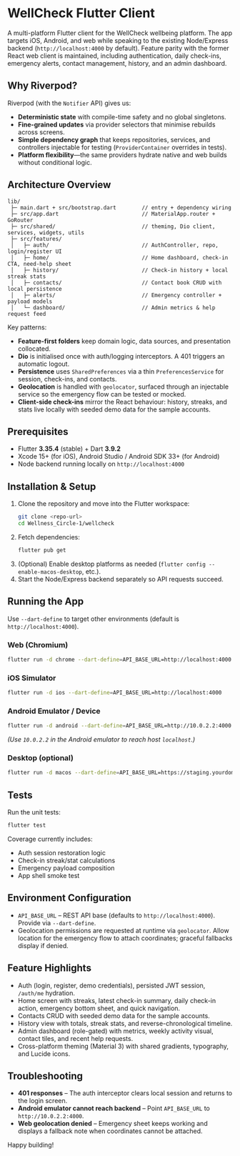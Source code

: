 # WellCheck Flutter Client

A multi-platform Flutter client for the WellCheck wellbeing platform. The app targets iOS, Android, and web while speaking to the existing Node/Express backend (`http://localhost:4000` by default). Feature parity with the former React web client is maintained, including authentication, daily check-ins, emergency alerts, contact management, history, and an admin dashboard.

## Why Riverpod?
Riverpod (with the `Notifier` API) gives us:
- **Deterministic state** with compile-time safety and no global singletons.
- **Fine-grained updates** via provider selectors that minimise rebuilds across screens.
- **Simple dependency graph** that keeps repositories, services, and controllers injectable for testing (`ProviderContainer` overrides in tests).
- **Platform flexibility**—the same providers hydrate native and web builds without conditional logic.

## Architecture Overview
```
lib/
 ├─ main.dart + src/bootstrap.dart        // entry + dependency wiring
 ├─ src/app.dart                          // MaterialApp.router + GoRouter
 ├─ src/shared/                           // theming, Dio client, services, widgets, utils
 ├─ src/features/
 │   ├─ auth/                             // AuthController, repo, login/register UI
 │   ├─ home/                             // Home dashboard, check-in CTA, need-help sheet
 │   ├─ history/                          // Check-in history + local streak stats
 │   ├─ contacts/                         // Contact book CRUD with local persistence
 │   ├─ alerts/                           // Emergency controller + payload models
 │   └─ dashboard/                        // Admin metrics & help request feed
```
Key patterns:
- **Feature-first folders** keep domain logic, data sources, and presentation collocated.
- **Dio** is initialised once with auth/logging interceptors. A 401 triggers an automatic logout.
- **Persistence** uses `SharedPreferences` via a thin `PreferencesService` for session, check-ins, and contacts.
- **Geolocation** is handled with `geolocator`, surfaced through an injectable service so the emergency flow can be tested or mocked.
- **Client-side check-ins** mirror the React behaviour: history, streaks, and stats live locally with seeded demo data for the sample accounts.

## Prerequisites
- Flutter **3.35.4** (stable) + Dart **3.9.2**
- Xcode 15+ (for iOS), Android Studio / Android SDK 33+ (for Android)
- Node backend running locally on `http://localhost:4000`

## Installation & Setup
1. Clone the repository and move into the Flutter workspace:
   ```bash
   git clone <repo-url>
   cd Wellness_Circle-1/wellcheck
   ```
2. Fetch dependencies:
   ```bash
   flutter pub get
   ```
3. (Optional) Enable desktop platforms as needed (`flutter config --enable-macos-desktop`, etc.).
4. Start the Node/Express backend separately so API requests succeed.

## Running the App
Use `--dart-define` to target other environments (default is `http://localhost:4000`).

### Web (Chromium)
```bash
flutter run -d chrome --dart-define=API_BASE_URL=http://localhost:4000
```

### iOS Simulator
```bash
flutter run -d ios --dart-define=API_BASE_URL=http://localhost:4000
```

### Android Emulator / Device
```bash
flutter run -d android --dart-define=API_BASE_URL=http://10.0.2.2:4000
```
*(Use `10.0.2.2` in the Android emulator to reach host `localhost`.)*

### Desktop (optional)
```bash
flutter run -d macos --dart-define=API_BASE_URL=https://staging.yourdomain.com
```

## Tests
Run the unit tests:
```bash
flutter test
```
Coverage currently includes:
- Auth session restoration logic
- Check-in streak/stat calculations
- Emergency payload composition
- App shell smoke test

## Environment Configuration
- `API_BASE_URL` – REST API base (defaults to `http://localhost:4000`). Provide via `--dart-define`.
- Geolocation permissions are requested at runtime via `geolocator`. Allow location for the emergency flow to attach coordinates; graceful fallbacks display if denied.

## Feature Highlights
- Auth (login, register, demo credentials), persisted JWT session, `/auth/me` hydration.
- Home screen with streaks, latest check-in summary, daily check-in action, emergency bottom sheet, and quick navigation.
- Contacts CRUD with seeded demo data for the sample accounts.
- History view with totals, streak stats, and reverse-chronological timeline.
- Admin dashboard (role-gated) with metrics, weekly activity visual, contact tiles, and recent help requests.
- Cross-platform theming (Material 3) with shared gradients, typography, and Lucide icons.

## Troubleshooting
- **401 responses** – The auth interceptor clears local session and returns to the login screen.
- **Android emulator cannot reach backend** – Point `API_BASE_URL` to `http://10.0.2.2:4000`.
- **Web geolocation denied** – Emergency sheet keeps working and displays a fallback note when coordinates cannot be attached.

Happy building!
